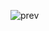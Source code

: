 ![prev](https://user-images.githubusercontent.com/79140944/169989560-bbf1b9ae-08cb-4904-8632-bf5e454fa1a2.jpg)
